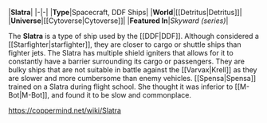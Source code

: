 |**Slatra**|
|-|-|
|**Type**|Spacecraft, DDF Ships|
|**World**|[[Detritus\|Detritus]]|
|**Universe**|[[Cytoverse\|Cytoverse]]|
|**Featured In**|*Skyward (series)*|

The **Slatra** is a type of ship used by the [[DDF\|DDF]]. Although considered a [[Starfighter\|starfighter]], they are closer to cargo or shuttle ships than fighter jets. The Slatra has multiple shield igniters that allows for it to constantly have a barrier surrounding its cargo or passengers. They are bulky ships that are not suitable in battle against the [[Varvax\|Krell]] as they are slower and more cumbersome than enemy vehicles.
[[Spensa\|Spensa]] trained on a Slatra during flight school. She thought it was inferior to [[M-Bot\|M-Bot]], and found it to be slow and commonplace.



https://coppermind.net/wiki/Slatra